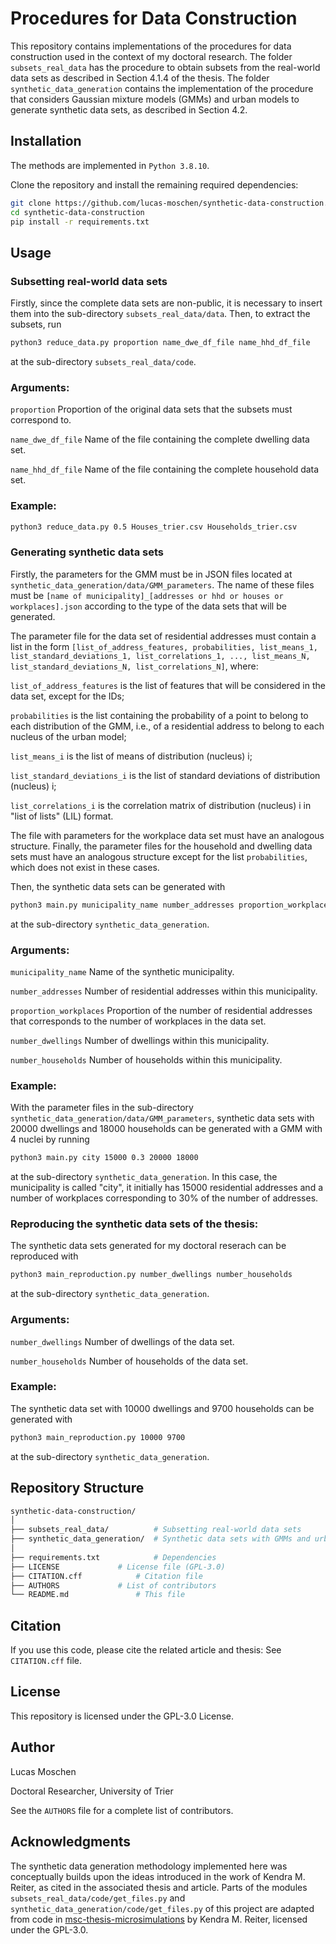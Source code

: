 # Procedures for Data Construction

This repository contains implementations of the procedures for data construction used in the context of my doctoral research.
The folder `subsets_real_data` has the procedure to obtain subsets from the real-world data sets as described in Section 4.1.4
of the thesis.
The folder `synthetic_data_generation` contains the implementation of the procedure that considers Gaussian mixture models (GMMs) 
and urban models to generate synthetic data sets, as described in Section 4.2.

## Installation

The methods are implemented in `Python 3.8.10`.

Clone the repository and install the remaining required dependencies:

```bash
git clone https://github.com/lucas-moschen/synthetic-data-construction.git
cd synthetic-data-construction
pip install -r requirements.txt
```

## Usage

### Subsetting real-world data sets

Firstly, since the complete data sets are non-public, it is necessary to insert them into the sub-directory
`subsets_real_data/data`.
Then, to extract the subsets, run

```bash
python3 reduce_data.py proportion name_dwe_df_file name_hhd_df_file
```

at the sub-directory `subsets_real_data/code`.

### Arguments:

`proportion` Proportion of the original data sets that the subsets must correspond to.

`name_dwe_df_file` Name of the file containing the complete dwelling data set.

`name_hhd_df_file` Name of the file containing the complete household data set. 

### Example:

```bash
python3 reduce_data.py 0.5 Houses_trier.csv Households_trier.csv
```

### Generating synthetic data sets

Firstly, the parameters for the GMM must be in JSON files located at `synthetic_data_generation/data/GMM_parameters`.
The name of these files must be `[name of municipality]_[addresses or hhd or houses or workplaces].json` according to
the type of the data sets that will be generated.

The parameter file for the data set of residential addresses must contain a list in the form 
`[list_of_address_features, probabilities, list_means_1, list_standard_deviations_1, list_correlations_1, ..., list_means_N, list_standard_deviations_N, list_correlations_N]`, where:

`list_of_address_features` is the list of features that will be considered in the data set, except for the IDs;

`probabilities` is the list containing the probability of a point to belong to each distribution of the GMM, i.e., 
of a residential address to belong to each nucleus of the urban model;

`list_means_i` is the list of means of distribution (nucleus) i;

`list_standard_deviations_i` is the list of standard deviations of distribution (nucleus) i;

`list_correlations_i` is the correlation matrix of distribution (nucleus) i in "list of lists" (LIL) format.

The file with parameters for the workplace data set must have an analogous structure.
Finally, the parameter files for the household and dwelling data sets must have an analogous structure except 
for the list `probabilities`, which does not exist in these cases.

Then, the synthetic data sets can be generated with

```bash
python3 main.py municipality_name number_addresses proportion_workplaces number_dwellings number_households
```

at the sub-directory `synthetic_data_generation`.

### Arguments:

`municipality_name` Name of the synthetic municipality.

`number_addresses` Number of residential addresses within this municipality.

`proportion_workplaces` Proportion of the number of residential addresses that corresponds to the number of workplaces in the data set.

`number_dwellings` Number of dwellings within this municipality.

`number_households` Number of households within this municipality.

### Example:

With the parameter files in the sub-directory `synthetic_data_generation/data/GMM_parameters`, synthetic data sets with 20000 dwellings
and 18000 households can be generated with a GMM with 4 nuclei by running
 
```bash
python3 main.py city 15000 0.3 20000 18000
```

at the sub-directory `synthetic_data_generation`.
In this case, the municipality is called "city", it initially has 15000 residential addresses and a number of workplaces corresponding to 
30% of the number of addresses.

### Reproducing the synthetic data sets of the thesis:

The synthetic data sets generated for my doctoral reserach can be reproduced with

```bash
python3 main_reproduction.py number_dwellings number_households
```

at the sub-directory `synthetic_data_generation`.

### Arguments:

`number_dwellings` Number of dwellings of the data set.

`number_households` Number of households of the data set.

### Example:

The synthetic data set with 10000 dwellings and 9700 households can be generated with
 
```bash
python3 main_reproduction.py 10000 9700
```

at the sub-directory `synthetic_data_generation`.


## Repository Structure
```bash
synthetic-data-construction/
│
├── subsets_real_data/			# Subsetting real-world data sets
├── synthetic_data_generation/	# Synthetic data sets with GMMs and urban models
│
├── requirements.txt			# Dependencies
├── LICENSE				# License file (GPL-3.0)
├── CITATION.cff			# Citation file
├── AUTHORS				# List of contributors
└── README.md				# This file
```


## Citation
If you use this code, please cite the related article and thesis:
See `CITATION.cff` file.


## License
This repository is licensed under the GPL-3.0 License.


## Author
Lucas Moschen

Doctoral Researcher, University of Trier

See the `AUTHORS` file for a complete list of contributors.


## Acknowledgments

The synthetic data generation methodology implemented here was conceptually builds upon the ideas introduced in the work of Kendra M. Reiter, as cited in the associated thesis and article.
Parts of the modules `subsets_real_data/code/get_files.py` and `synthetic_data_generation/code/get_files.py` of this project are adapted from code in [msc-thesis-microsimulations](https://github.com/ReiterKM/msc-thesis-microsimulations) by Kendra M. Reiter, licensed under the GPL-3.0.
